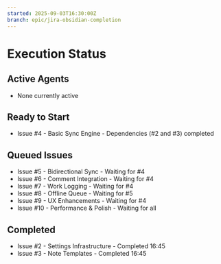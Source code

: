 ```yaml
---
started: 2025-09-03T16:30:00Z
branch: epic/jira-obsidian-completion
---
```


# Execution Status

## Active Agents
- None currently active

## Ready to Start
- Issue #4 - Basic Sync Engine - Dependencies (#2 and #3) completed

## Queued Issues
- Issue #5 - Bidirectional Sync - Waiting for #4
- Issue #6 - Comment Integration - Waiting for #4
- Issue #7 - Work Logging - Waiting for #4
- Issue #8 - Offline Queue - Waiting for #5
- Issue #9 - UX Enhancements - Waiting for #4
- Issue #10 - Performance & Polish - Waiting for all

## Completed
- Issue #2 - Settings Infrastructure - Completed 16:45
- Issue #3 - Note Templates - Completed 16:45